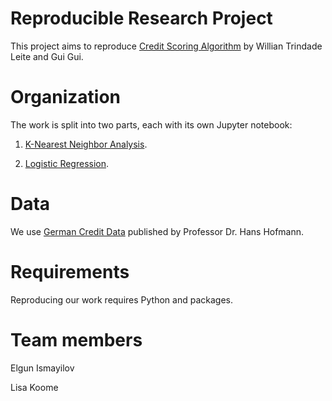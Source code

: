 # Reproducible Research Project

This project aims to reproduce [Credit Scoring Algorithm](https://www.kaggle.com/code/willianleite/credit-scoring-algorithm) by Willian Trindade Leite and Gui Gui.

# Organization
The work is split into two parts, each with its own Jupyter notebook:

1. [K-Nearest Neighbor Analysis](https://github.com/elgunismayil0v/Reproducible-Research_Project/blob/main/notebooks/KNN.ipynb).

2. [Logistic Regression](https://github.com/elgunismayil0v/Reproducible-Research_Project/blob/main/notebooks/Logistic%20regresion.ipynb).

# Data
We use [German Credit Data](https://github.com/elgunismayil0v/Reproducible-Research_Project/blob/main/data/Credit.csv) published by Professor Dr. Hans Hofmann.

# Requirements
Reproducing our work requires Python and packages.

# Team members
Elgun Ismayilov

Lisa Koome